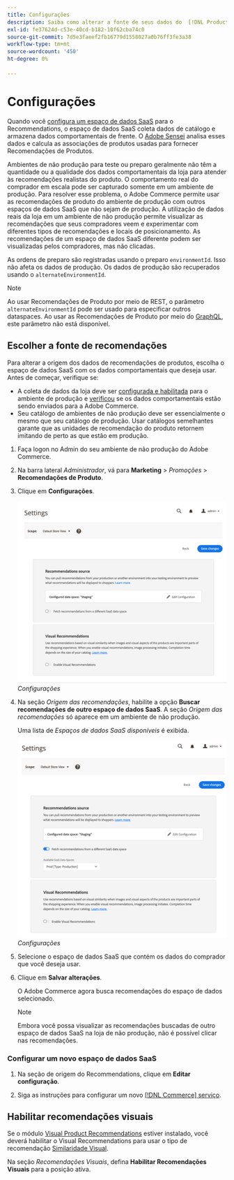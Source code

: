 ```yaml
---
title: Configurações
description: Saiba como alterar a fonte de seus dados do  [!DNL Product Recommendations]  e como habilitar recomendações visuais.
exl-id: fe37624d-c53e-40cd-b182-10f62cba74c0
source-git-commit: 7d5e3faeef2fb16779d1558027a0b76ff3fe3a38
workflow-type: tm+mt
source-wordcount: '450'
ht-degree: 0%

---
```


# Configurações

Quando você [configura um espaço de dados SaaS](../landing/saas.md#saas-configuration) para o Recommendations, o espaço de dados SaaS coleta dados de catálogo e armazena dados comportamentais de frente. O [Adobe Sensei](https://www.adobe.com/sensei.html) analisa esses dados e calcula as associações de produtos usadas para fornecer Recomendações de Produtos.

Ambientes de não produção para teste ou preparo geralmente não têm a quantidade ou a qualidade dos dados comportamentais da loja para atender às recomendações realistas do produto. O comportamento real do comprador em escala pode ser capturado somente em um ambiente de produção. Para resolver esse problema, o Adobe Commerce permite usar as recomendações de produto do ambiente de produção com outros espaços de dados SaaS que não sejam de produção. A utilização de dados reais da loja em um ambiente de não produção permite visualizar as recomendações que seus compradores veem e experimentar com diferentes tipos de recomendações e locais de posicionamento. As recomendações de um espaço de dados SaaS diferente podem ser visualizadas pelos compradores, mas não clicadas.

As ordens de preparo são registradas usando o preparo `environmentId`. Isso não afeta os dados de produção. Os dados de produção são recuperados usando o `alternateEnvironmentId`.

>[!NOTE]
>
>Ao usar Recomendações de Produto por meio de REST, o parâmetro `alternateEnvironmentId` pode ser usado para especificar outros dataspaces. Ao usar as Recomendações de Produto por meio do [GraphQL](https://developer.adobe.com/commerce/webapi/graphql/schema/product-recommendations/queries/recommendations/), este parâmetro não está disponível.

## Escolher a fonte de recomendações

Para alterar a origem dos dados de recomendações de produtos, escolha o espaço de dados SaaS com os dados comportamentais que deseja usar. Antes de começar, verifique se:

- A coleta de dados da loja deve ser [configurada e habilitada](install-configure.md) para o ambiente de produção e [verificou](https://developer.adobe.com/commerce/services/shared-services/storefront-events/collector/verify/) se os dados comportamentais estão sendo enviados para a Adobe Commerce.
- Seu catálogo de ambientes de não produção deve ser essencialmente o mesmo que seu catálogo de produção. Usar catálogos semelhantes garante que as unidades de recomendação do produto retornem imitando de perto as que estão em produção.

1. Faça logon no Admin do seu ambiente de não produção do Adobe Commerce.

1. Na barra lateral _Administrador_, vá para **Marketing** > _Promoções_ > **Recomendações de Produto**.

1. Clique em **Configurações**.

   ![configurações de recomendação do produto](assets/settings.png)
   _Configurações_

1. Na seção _Origem das recomendações_, habilite a opção **Buscar recomendações de outro espaço de dados SaaS**. A seção _Origem das recomendações_ só aparece em um ambiente de não produção.

   Uma lista de _Espaços de dados SaaS disponíveis_ é exibida.

   ![configurações de recomendação do produto](assets/settings-select-saas.png)
   _Configurações_

1. Selecione o espaço de dados SaaS que contém os dados do comprador que você deseja usar.

1. Clique em **Salvar alterações**.

   O Adobe Commerce agora busca recomendações do espaço de dados selecionado.

   >[!NOTE]
   >
   > Embora você possa visualizar as recomendações buscadas de outro espaço de dados SaaS na loja de não produção, não é possível clicar nas recomendações.

### Configurar um novo espaço de dados SaaS

1. Na seção de origem do Recommendations, clique em **Editar configuração**.

1. Siga as instruções para configurar um novo [[!DNL Commerce] serviço](/help/landing/saas.md).

## Habilitar recomendações visuais

Se o módulo [Visual Product Recommendations](install-configure.md) estiver instalado, você deverá habilitar o Visual Recommendations para usar o tipo de recomendação [Similaridade Visual](type.md#visualsim).

Na seção _Recomendações Visuais_, defina **Habilitar Recomendações Visuais** para a posição ativa.
